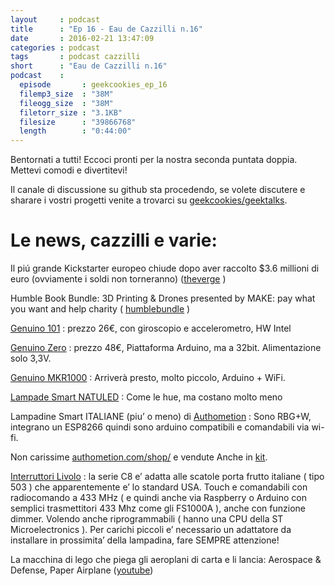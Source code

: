```yaml
---
layout     : podcast
title      : "Ep 16 - Eau de Cazzilli n.16"
date       : 2016-02-21 13:47:09
categories : podcast
tags       : podcast cazzilli 
short      : "Eau de Cazzilli n.16"
podcast    :
  episode       : geekcookies_ep_16
  filemp3_size  : "38M"
  fileogg_size  : "38M"
  filetorr_size : "3.1KB"
  filesize      : "39866768"
  length        : "0:44:00"
---
```


Bentornati a tutti! Eccoci pronti per la nostra seconda puntata doppia.
Mettevi comodi e divertitevi!

Il canale di discussione su github sta procedendo, se volete discutere e sharare i vostri progetti venite a trovarci su [geekcookies/geektalks](https://github.com/geekcookies/geektalks/issues).

<!-- more -->

# Le news, cazzilli e varie:

Il piú grande Kickstarter europeo chiude dopo aver raccolto $3.6 millioni di euro (ovviamente i soldi non torneranno) ([theverge](http://www.theverge.com/2015/11/19/9759834/zano-drone-bankrupt-liquidation-kickstarter) )

Humble Book Bundle: 3D Printing & Drones presented by MAKE: pay what you want and help charity ( [humblebundle](https://www.humblebundle.com/books/maker_3dprintinganddrones_bookbundle) )

[Genuino 101](https://www.arduino.cc/en/Main/ArduinoBoard101) : prezzo 26€, con giroscopio e accelerometro, HW Intel

[Genuino Zero](https://www.arduino.cc/en/Main/ArduinoBoardZero) : prezzo 48€, Piattaforma Arduino, ma a 32bit. Alimentazione solo 3,3V.

[Genuino MKR1000](https://www.arduino.cc/en/Main/ArduinoMKR1000) : Arriverà presto, molto piccolo, Arduino + WiFi.

[Lampade Smart NATULED](https://www.natuled.com/acquista-natuled-bulb/natuled-bulb/kit1-bulb-detail) : Come le hue, ma costano molto meno

Lampadine Smart ITALIANE (piu’ o meno) di [Authometion](http://authometion.com/) : Sono RBG+W, integrano un ESP8266 quindi sono arduino compatibili e comandabili via wi-fi.

Non carissime [authometion.com/shop/](http://authometion.com/shop/en/15-for-maker) e vendute Anche in [kit](http://authometion.com/shop/en/home/14-lyt8266-mounting-kit.html).

[Interruttori Livolo](http://www.livolo.com/) : la serie C8 e’ adatta alle scatole porta frutto italiane ( tipo 503 ) che apparentemente e’ lo standard USA.
Touch e comandabili con radiocomando a 433 MHz ( e quindi anche via Raspberry o Arduino con semplici trasmettitori 433 Mhz come gli FS1000A ), anche con funzione dimmer. 
Volendo anche riprogrammabili ( hanno una CPU della ST Microelectronics ). Per carichi piccoli e’ necessario un adattatore da installare in prossimita’ della lampadina, fare SEMPRE attenzione!

La macchina di lego che piega gli aeroplani di carta e li lancia: Aerospace & Defense, Paper Airplane ([youtube](https://youtu.be/yueP7V6Wddc)) 

